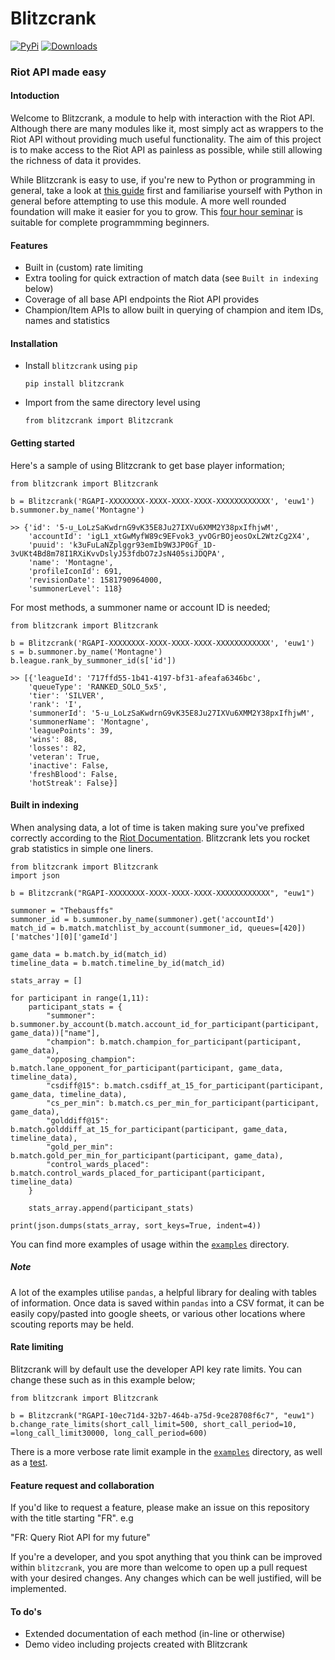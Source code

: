 # Blitzcrank

[![PyPi](https://img.shields.io/pypi/v/blitzcrank)](https://pypi.org/project/blitzcrank/)
[![Downloads](https://pepy.tech/badge/blitzcrank)](https://pepy.tech/project/blitzcrank)

### Riot API made easy

#### Intoduction

Welcome to Blitzcrank, a module to help with interaction with the Riot API. Although there are many modules like it, most simply act as wrappers to the Riot API without providing much useful functionality. The aim of this project is to make access to the Riot API as painless as possible, while still allowing the richness of data it provides.

While Blitzcrank is easy to use, if you're new to Python or programming in general, take a look at [this guide](https://github.com/samhine/riot-api-demo-python-requests) first and familiarise yourself with Python in general before attempting to use this module. A more well rounded foundation will make it easier for you to grow. This [four hour seminar](https://www.youtube.com/watch?v=rfscVS0vtbw) is suitable for complete programmming beginners.

#### Features
- Built in (custom) rate limiting
- Extra tooling for quick extraction of match data (see `Built in indexing` below)
- Coverage of all base API endpoints the Riot API provides
- Champion/Item APIs to allow built in querying of champion and item IDs, names and statistics

#### Installation

- Install `blitzcrank` using `pip`

    `pip install blitzcrank`

- Import from the same directory level using
    
    `from blitzcrank import Blitzcrank`

#### Getting started

Here's a sample of using Blitzcrank to get base player information;

```
from blitzcrank import Blitzcrank

b = Blitzcrank('RGAPI-XXXXXXXX-XXXX-XXXX-XXXX-XXXXXXXXXXXX', 'euw1')
b.summoner.by_name('Montagne')

>> {'id': '5-u_LoLzSaKwdrnG9vK35E8Ju27IXVu6XMM2Y38pxIfhjwM', 
    'accountId': 'igL1_xtGwMyfW89c9EFvok3_yvOGrBOjeosOxL2WtzCg2X4', 
    'puuid': 'k3uFuLaNZplggr93emIb9W3JP0Gf_1D-3vUKt4Bd8m78I1RXiKvvDslyJ53fdbO7zJsN405siJDQPA', 
    'name': 'Montagne', 
    'profileIconId': 691, 
    'revisionDate': 1581790964000, 
    'summonerLevel': 118}
```

For most methods, a summoner name or account ID is needed;

```
from blitzcrank import Blitzcrank

b = Blitzcrank('RGAPI-XXXXXXXX-XXXX-XXXX-XXXX-XXXXXXXXXXXX', 'euw1')
s = b.summoner.by_name('Montagne')
b.league.rank_by_summoner_id(s['id'])

>> [{'leagueId': '717ffd55-1b41-4197-bf31-afeafa6346bc', 
    'queueType': 'RANKED_SOLO_5x5', 
    'tier': 'SILVER', 
    'rank': 'I', 
    'summonerId': '5-u_LoLzSaKwdrnG9vK35E8Ju27IXVu6XMM2Y38pxIfhjwM', 
    'summonerName': 'Montagne', 
    'leaguePoints': 39, 
    'wins': 88, 
    'losses': 82, 
    'veteran': True, 
    'inactive': False, 
    'freshBlood': False, 
    'hotStreak': False}]
```

#### Built in indexing

When analysing data, a lot of time is taken making sure you've prefixed correctly according to the [Riot Documentation](https://developer.riotgames.com/apis). Blitzcrank lets you rocket grab statistics in simple one liners. 

```
from blitzcrank import Blitzcrank
import json

b = Blitzcrank("RGAPI-XXXXXXXX-XXXX-XXXX-XXXX-XXXXXXXXXXXX", "euw1")

summoner = "Thebausffs"
summoner_id = b.summoner.by_name(summoner).get('accountId')
match_id = b.match.matchlist_by_account(summoner_id, queues=[420])['matches'][0]['gameId']

game_data = b.match.by_id(match_id)
timeline_data = b.match.timeline_by_id(match_id)

stats_array = []

for participant in range(1,11):
    participant_stats = {
        "summoner": b.summoner.by_account(b.match.account_id_for_participant(participant, game_data))["name"],
        "champion": b.match.champion_for_participant(participant, game_data),
        "opposing_champion": b.match.lane_opponent_for_participant(participant, game_data, timeline_data),
        "csdiff@15": b.match.csdiff_at_15_for_participant(participant, game_data, timeline_data),
        "cs_per_min": b.match.cs_per_min_for_participant(participant, game_data),
        "golddiff@15": b.match.golddiff_at_15_for_participant(participant, game_data, timeline_data),
        "gold_per_min": b.match.gold_per_min_for_participant(participant, game_data),
        "control_wards_placed": b.match.control_wards_placed_for_participant(participant, timeline_data)
    }

    stats_array.append(participant_stats)

print(json.dumps(stats_array, sort_keys=True, indent=4))
```

You can find more examples of usage within the [`examples`](https://github.com/samhine/blitzcrank/tree/master/blitzcrank/examples) directory.

##### Note

A lot of the examples utilise `pandas`, a helpful library for dealing with tables of information. Once data is saved within `pandas` into a CSV format, it can be easily copy/pasted into google sheets, or various other locations where scouting reports may be held.

#### Rate limiting
Blitzcrank will by default use the developer API key rate limits. You can change these such as in this example below;
```
from blitzcrank import Blitzcrank

b = Blitzcrank("RGAPI-10ec71d4-32b7-464b-a75d-9ce28708f6c7", "euw1")
b.change_rate_limits(short_call_limit=500, short_call_period=10, =long_call_limit30000, long_call_period=600)
```
There is a more verbose rate limit example in the [`examples`](https://github.com/samhine/blitzcrank/tree/master/blitzcrank/examples) directory, as well as a [test](https://github.com/samhine/blitzcrank/blob/master/blitzcrank/tests/test_rate_limiting.py).

#### Feature request and collaboration

If you'd like to request a feature, please make an issue on this repository with the title starting "FR".
e.g

"FR: Query Riot API for my future"

If you're a developer, and you spot anything that you think can be improved within `blitzcrank`, you are more than welcome to open up a pull request with your desired changes. Any changes which can be well justified, will be implemented.

#### To do's

- Extended documentation of each method (in-line or otherwise)
- Demo video including projects created with Blitzcrank